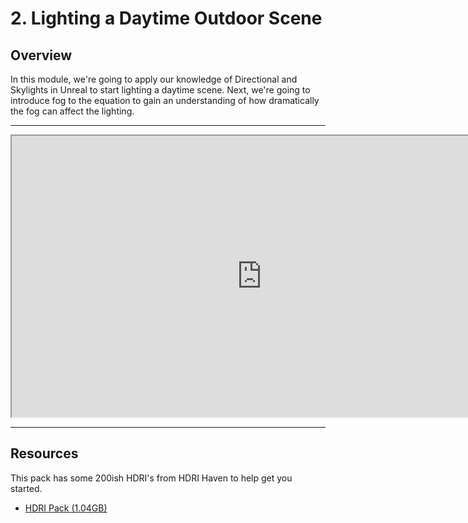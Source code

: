 # 2. Lighting a Daytime Outdoor Scene

<h2>Overview</h2>
<p>In this module, we're going to apply our knowledge of Directional and Skylights in Unreal to start lighting a daytime scene. Next, we're going to introduce fog to the equation to gain an understanding of how dramatically the fog can affect the lighting.</p>
<hr>
<p><iframe src="https://www.youtube.com/embed/578IA-wtPoU?rel=0" width="800" height="450" allowfullscreen="allowfullscreen" allow="accelerometer; autoplay; clipboard-write; encrypted-media; gyroscope; picture-in-picture"></iframe></p>
<hr>
<h2>Resources</h2>
<p>This pack has some 200ish HDRI's from HDRI Haven to help get you started.</p>
<ul>
<li><a class="inline_disabled" href="https://www.dropbox.com/s/hxxdhilv8ywwutf/HDRI.zip?dl=0" target="_blank">HDRI Pack (1.04GB)</a></li>
</ul>